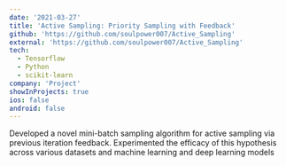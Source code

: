 ```yaml
---
date: '2021-03-27'
title: 'Active Sampling: Priority Sampling with Feedback'
github: 'https://github.com/soulpower007/Active_Sampling'
external: 'https://github.com/soulpower007/Active_Sampling'
tech:
  - Tensorflow
  - Python
  - scikit-learn
company: 'Project'
showInProjects: true
ios: false
android: false
---
```


Developed a novel mini-batch sampling algorithm for active sampling via previous iteration feedback. Experimented the efficacy of this hypothesis across various datasets and machine learning and deep learning models